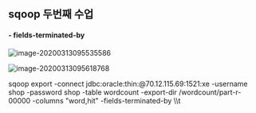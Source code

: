 ## sqoop 두번째 수업



#### - fields-terminated-by

![image-20200313095535586](C:\Users\student\AppData\Roaming\Typora\typora-user-images\image-20200313095535586.png)



![image-20200313095618768](C:\Users\student\AppData\Roaming\Typora\typora-user-images\image-20200313095618768.png)

sqoop export -connect jdbc:oracle:thin:@70.12.115.69:1521:xe -username shop -password shop -table wordcount -export-dir /wordcount/part-r-00000 -columns "word,hit"  -fields-terminated-by \\\t




